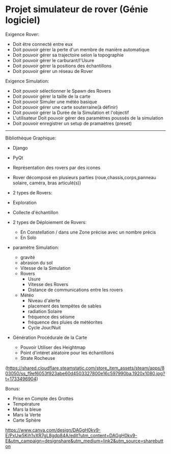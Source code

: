  # Projet simulateur de rover (Génie logiciel)
Exigence Rover:
- Doit être connecté entre eux
- Doit pouvoir gérer la perte d'un membre de manière automatique
- Doit pouvoir gérer sa trajectoire selon la topographie
- Doit pouvoir gérer le carburant/l'Usure
- Doit pouvoir gérer la positions des échantillons
- Doit pouvoir gérer un réseau de Rover

Exigence Simulation:
- Doit pouvoir sélectionner le Spawn des Rovers
- Doit pouvoir gérer la taille de la carte
- Doit pouvoir Simuler une météo basique
- Doit pouvoir gérer une carte souterraine(à définir)
- Doit pouvoir gérer la Durée de la Simulation et l'objectif
- L'utilisateur Doit pouvoir gérer des paramètres poussés de la simulation
- Doit pouvoir enregistrer un setup de pramaètres (preset)

----------
Bibliothèque Graphique:
- Django
- PyQt


- Représentation des rovers par des icones
- Rover décomposé en plusieurs parties (roue,chassis,corps,panneau solaire, caméra, bras articulé(s))
- 2 types de Rovers:
 - Exploration
 - Collecte d'échantillon
- 2 types de Déploiement de Rovers:
  - En Constellation / dans une Zone précise avec un nombre précis
  - En Solo
- paramètre Simulation:
  - gravité
  - abrasion du sol
  - Vitesse de la Simulation
  - Rovers
     - Usure
     - Vitesse des Rovers
     - Distance de communications entre les rovers
  - Météo
     - Niveau d'alerte
     - placement des tempêtes de sables
     - radiation Solaire
     - fréquence des séisme
     - fréquence des pluies de météorites
     - Cycle Jour/Nuit
- Génération Procédurale de la Carte
  - Pouvoir Utiliser des Heightmap
  - Point d'intéret aléatoire pour les échantillons
  - Strate Rocheuse

(https://shared.cloudflare.steamstatic.com/store_item_assets/steam/apps/803050/ss_f9ef6053f923abe60d4503327800e16c597990ba.1920x1080.jpg?t=1733496904)

Bonus:
- Prise en Compte des Grottes
- Température
- Mars la bleue
- Mars la Verte
- Carte Sphère

https://www.canva.com/design/DAGgH0kv9-E/PxUw5Kih1vXR7gL8gdp84A/edit?utm_content=DAGgH0kv9-E&utm_campaign=designshare&utm_medium=link2&utm_source=sharebutton
